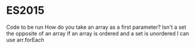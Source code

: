 # ES2015

Code to be run
How do you take an array as a first parameter?
Isn't a set the opposite of an array
If an array is ordered and a set is unordered
I can use arr.forEach
